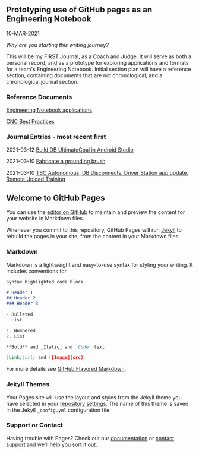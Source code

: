 ## Prototyping use of GitHub pages as an Engineering Notebook

10-MAR-2021

_Why are you starting this writing journey?_

This will be my FIRST Journal, as a Coach and Judge. It will serve as both a personal record, and as a prototype for exploring applications and formats for a team's Engineering Notebook.
Initial section plan will have a reference section, containing documents that are not chronological, and a chronological journal section.

### Reference Documents

[Engineering Notebook applications](doc/ref/engineering-notebook-applications.md)

[CNC Best Practices](doc/ref/cnc-best-practices.md)


### Journal Entries - most recent first

2021-03-12 [Build DB UltimateGoal in Android Studio](doc/jour2103/build-db-ultimategoal-in-android-studio.md)

2021-03-10 [Fabricate a grounding brush](doc/jour2103/fabricate-a-grounding-brush.md)

2021-03-10 [TSC Autonomous, DB Disconnects, Driver Station app update, Remote Upload Training](doc/jour2103/tsc-autonomous-db-disconnects.md)



## Welcome to GitHub Pages

You can use the [editor on GitHub](https://github.com/Journeyman-Joe/placeholder/edit/gh-pages/index.md) to maintain and preview the content for your website in Markdown files.

Whenever you commit to this repository, GitHub Pages will run [Jekyll](https://jekyllrb.com/) to rebuild the pages in your site, from the content in your Markdown files.

### Markdown

Markdown is a lightweight and easy-to-use syntax for styling your writing. It includes conventions for

```markdown
Syntax highlighted code block

# Header 1
## Header 2
### Header 3

- Bulleted
- List

1. Numbered
2. List

**Bold** and _Italic_ and `Code` text

[Link](url) and ![Image](src)
```

For more details see [GitHub Flavored Markdown](https://guides.github.com/features/mastering-markdown/).

### Jekyll Themes

Your Pages site will use the layout and styles from the Jekyll theme you have selected in your [repository settings](https://github.com/Journeyman-Joe/placeholder/settings). The name of this theme is saved in the Jekyll `_config.yml` configuration file.

### Support or Contact

Having trouble with Pages? Check out our [documentation](https://docs.github.com/categories/github-pages-basics/) or [contact support](https://support.github.com/contact) and we’ll help you sort it out.
